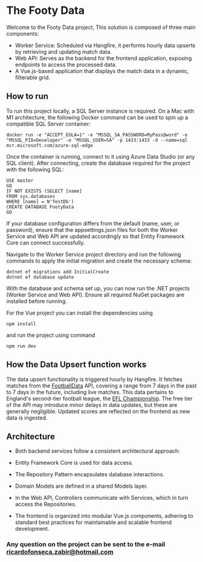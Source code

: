 # The Footy Data
Welcome to the Footy Data project, This solution is composed of three main components:
- Worker Service: Scheduled via Hangfire, it performs hourly data upserts by retrieving and updating match data.
- Web API: Serves as the backend for the frontend application, exposing endpoints to access the processed data.
- A Vue.js-based application that displays the match data in a dynamic, filterable grid.

## How to run

To run this project locally, a SQL Server instance is required. On a Mac with M1 architecture, the following Docker command can be used to spin up a compatible SQL Server container:

```
docker run -e "ACCEPT_EULA=1" -e "MSSQL_SA_PASSWORD=MyPass@word" -e 
"MSSQL_PID=Developer" -e "MSSQL_USER=SA" -p 1433:1433 -d --name=sql mcr.microsoft.com/azure-sql-edge
```

Once the container is running, connect to it using Azure Data Studio (or any SQL client). After connecting, create the database required for the project with the following SQL:

```
USE master
GO
IF NOT EXISTS (SELECT [name]
FROM sys.databases
WHERE [name] = N'TestDb')
CREATE DATABASE FootyData
GO
```

If your database configuration differs from the default (name, user, or password), ensure that the appsettings.json files for both the Worker Service and Web API are updated accordingly so that Entity Framework Core can connect successfully.

Navigate to the Worker Service project directory and run the following commands to apply the initial migration and create the necessary schema:
```
dotnet ef migrations add InitialCreate
dotnet ef database update
```

With the database and schema set up, you can now run the .NET projects (Worker Service and Web API). Ensure all required NuGet packages are installed before running.

For the Vue project you can install the dependencies using
```
npm install
```

and run the project using command
```
npm run dev
```

## How the Data Upsert function works

The data upsert functionality is triggered hourly by Hangfire. It fetches matches from the [FootballData](https://www.football-data.org/) API, covering a range from 7 days in the past to 7 days in the future, including live matches. This data pertains to England's second-tier football league, the [EFL Championship](https://en.wikipedia.org/wiki/EFL_Championship).
The free tier of the API may introduce minor delays in data updates, but these are generally negligible. Updated scores are reflected on the frontend as new data is ingested.


## Architecture

 - Both backend services follow a consistent architectural approach:

- Entity Framework Core is used for data access.

- The Repository Pattern encapsulates database interactions.

- Domain Models are defined in a shared Models layer.

- In the Web API, Controllers communicate with Services, which in turn access the Repositories.

- The frontend is organized into modular Vue.js components, adhering to standard best practices for maintainable and scalable frontend development.

### Any question on the project can be sent to the e-mail ricardofonseca.zabir@hotmail.com


